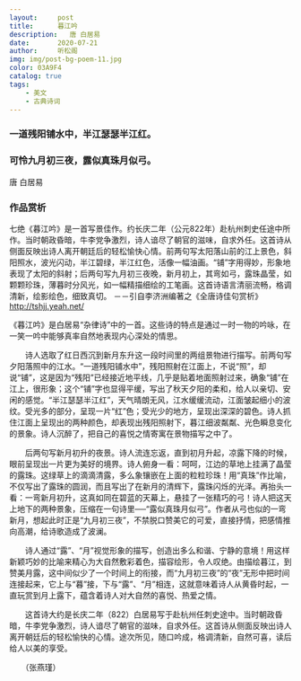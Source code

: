 ```yaml
---
layout:     post
title:      暮江吟
description:   唐 白居易
date:       2020-07-21
author:     听松阁
img: img/post-bg-poem-11.jpg
color: 03A9F4
catalog: true
tags:
    - 美文
    - 古典诗词
---
```


### 一道残阳铺水中，半江瑟瑟半江红。
### 可怜九月初三夜，露似真珠月似弓。

唐 白居易

### 作品赏析
七绝《暮江吟》是一首写景佳作。约长庆二年（公元822年）赴杭州刺史任途中所作。当时朝政昏暗，牛李党争激烈，诗人谙尽了朝官的滋味，自求外任。这首诗从侧面反映出诗人离开朝廷后的轻松愉快心情。前两句写太阳落山前的江上景色，斜阳照水，波光闪动，半江碧绿，半江红色，活像一幅油画。“铺”字用得妙，形象地表现了太阳的斜射；后两句写九月初三夜晚，新月初上，其弯如弓，露珠晶莹，如颗颗珍珠，薄暮时分风光，如一幅精描细绘的工笔画。这首诗语言清丽流畅，格调清新，绘影绘色，细致真切。
－－引自李济洲编著之《全唐诗佳句赏析》http://tshjj.yeah.net/

《暮江吟》是白居易“杂律诗”中的一首。这些诗的特点是通过一时一物的吟咏，在一笑一吟中能够真率自然地表现内心深处的情思。

　　诗人选取了红日西沉到新月东升这一段时间里的两组景物进行描写。前两句写夕阳落照中的江水。“一道残阳铺水中”，残阳照射在江面上，不说“照”，却说“铺”，这是因为“残阳”已经接近地平线，几乎是贴着地面照射过来，确象“铺”在江上，很形象；这个“铺”字也显得平缓，写出了秋天夕阳的柔和，给人以亲切、安闲的感觉。“半江瑟瑟半江红”，天气晴朗无风，江水缓缓流动，江面皱起细小的波纹。受光多的部分，呈现一片“红”色；受光少的地方，呈现出深深的碧色。诗人抓住江面上呈现出的两种颜色，却表现出残阳照射下，暮江细波粼粼、光色瞬息变化的景象。诗人沉醉了，把自己的喜悦之情寄寓在景物描写之中了。

　　后两句写新月初升的夜景。诗人流连忘返，直到初月升起，凉露下降的时候，眼前呈现出一片更为美好的境界。诗人俯身一看：呵呵，江边的草地上挂满了晶莹的露珠。这绿草上的滴滴清露，多么象镶嵌在上面的粒粒珍珠！用“真珠”作比喻，不仅写出了露珠的圆润，而且写出了在新月的清辉下，露珠闪烁的光泽。再抬头一看：一弯新月初升，这真如同在碧蓝的天幕上，悬挂了一张精巧的弓！诗人把这天上地下的两种景象，压缩在一句诗里──“露似真珠月似弓”。作者从弓也似的一弯新月，想起此时正是“九月初三夜”，不禁脱口赞美它的可爱，直接抒情，把感情推向高潮，给诗歌造成了波澜。

　　诗人通过“露”、“月”视觉形象的描写，创造出多么和谐、宁静的意境！用这样新颖巧妙的比喻来精心为大自然敷彩着色，描容绘形，令人叹绝。由描绘暮江，到赞美月露，这中间似少了一个时间上的衔接，而“九月初三夜”的“夜”无形中把时间连接起来，它上与“暮”接，下与“露”、“月”相连，这就意味着诗人从黄昏时起，一直玩赏到月上露下，蕴含着诗人对大自然的喜悦、热爱之情。

　　这首诗大约是长庆二年（822）白居易写于赴杭州任刺史途中。当时朝政昏暗，牛李党争激烈，诗人谙尽了朝官的滋味，自求外任。这首诗从侧面反映出诗人离开朝廷后的轻松愉快的心情。途次所见，随口吟成，格调清新，自然可喜，读后给人以美的享受。

　　（张燕瑾）
